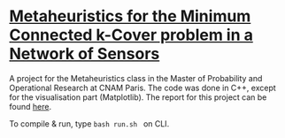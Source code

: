 # <a href=https://github.com/NathanGodey/SensorsNetworkMetaheuristics/blob/main/M%C3%A9taheuristiques.pdf>Metaheuristics for the Minimum Connected k-Cover problem in a Network of Sensors</a>
A project for the Metaheuristics class in the Master of Probability and Operational Research at CNAM Paris.
The code was done in C++, except for the visualisation part (Matplotlib).
The report for this project can be found <a href=https://github.com/NathanGodey/SensorsNetworkMetaheuristics/blob/main/M%C3%A9taheuristiques.pdf>here</a>.


To compile & run, type  ```bash run.sh ``` on CLI.
